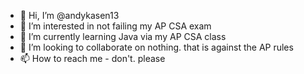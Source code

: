 - 👋 Hi, I’m @andykasen13
- 👀 I’m interested in not failing my AP CSA exam
- 🌱 I’m currently learning Java via my AP CSA class
- 💞️ I’m looking to collaborate on nothing. that is against the AP rules
- 📫 How to reach me - don't. please

<!---
andykasen13/andykasen13 is a ✨ special ✨ repository because its `README.md` (this file) appears on your GitHub profile.
You can click the Preview link to take a look at your changes.
--->
